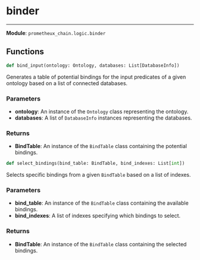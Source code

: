 # binder

---

**Module**: `prometheux_chain.logic.binder`

## Functions

```python
def bind_input(ontology: Ontology, databases: List[DatabaseInfo])
```

Generates a table of potential bindings for the input predicates of a given ontology based on a list of connected databases.

### Parameters

- **ontology**: An instance of the `Ontology` class representing the ontology.
- **databases**: A list of `DatabaseInfo` instances representing the databases.

### Returns

- **BindTable**: An instance of the `BindTable` class containing the potential bindings.

```python
def select_bindings(bind_table: BindTable, bind_indexes: List[int])
```

Selects specific bindings from a given `BindTable` based on a list of indexes.

### Parameters

- **bind_table**: An instance of the `BindTable` class containing the available bindings.
- **bind_indexes**: A list of indexes specifying which bindings to select.

### Returns

- **BindTable**: An instance of the `BindTable` class containing the selected bindings.
